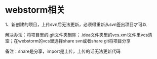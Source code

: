 # webstorm相关

1、新创建的项目，上传svn后无法更新，必须得重新从svn签出项目才可以

解决办法：将项目里的.git文件夹删除；.idea文件夹里的vcs.xml文件里vcs清空；在webstorm的vcs里选择share svn或者share git将项目分享

备注：share是分享，import是上传，上传的话无法更新代码

